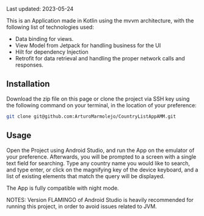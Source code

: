 
Last updated: 2023-05-24

This is an Application made in Kotlin using the mvvm architecture, with the following list of technologies used:

- Data binding for views.
- View Model from Jetpack for handling business for the UI
- Hilt for dependency Injection
- Retrofit for data retrieval and handling the proper network calls and responses.


## Installation

Download the zip file on this page or clone the project via SSH key using the following command on your terminal, in the location of your preference:

```bash
git clone git@github.com:ArturoMarmolejo/CountryListAppAMM.git
```

## Usage

Open the Project using Android Studio, and run the App on the emulator of your preference. Afterwards, you will be prompted to a screen with a single text field for searching. Type any country name you would like to search, and type enter, or click on the magnifying key of the device keyboard, and a list of existing elements that match the query will be displayed.

The App is fully compatible with night mode.

NOTES: Version FLAMINGO of Android Studio is heavily recommended for running this project, in order to avoid issues related to JVM.
